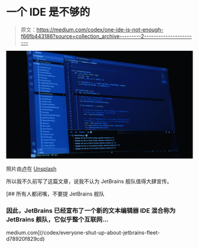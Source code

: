 # 一个 IDE 是不够的

> 原文：<https://medium.com/codex/one-ide-is-not-enough-f66fb443186?source=collection_archive---------2----------------------->

![](img/0ca26445d748ca632322db53ef9eaac7.png)

照片由[卢](https://unsplash.com/@riku?utm_source=medium&utm_medium=referral)在 [Unsplash](https://unsplash.com?utm_source=medium&utm_medium=referral)

所以我不久前写了这篇文章，说我不认为 JetBrains 舰队值得大肆宣传。

[](/codex/everyone-shut-up-about-jetbrains-fleet-d78920f829cd) [## 所有人都闭嘴，不要提 JetBrains 舰队

### 因此，JetBrains 已经宣布了一个新的文本编辑器 IDE 混合称为 JetBrains 舰队，它似乎整个互联网…

medium.com](/codex/everyone-shut-up-about-jetbrains-fleet-d78920f829cd)